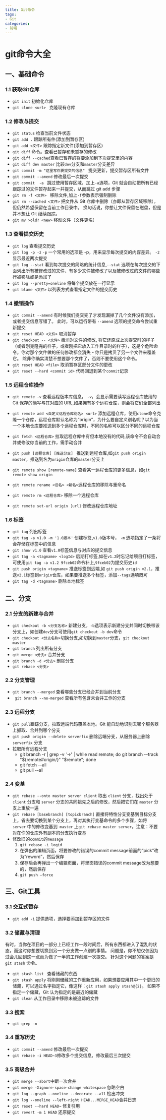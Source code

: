 ```yaml
---
title: Git命令
tags:
- Git
categories:
- 前端
---
```


# git命令大全

## 一、基础命令
### 1.1 获取Git仓库
-  `git init` 初始化仓库
-  `git clone <url> ` 克隆现有仓库

### 1.2 修改与提交
- `git status` 检查当前文件状态
- `git add .` 跟踪所有件(添加到暂存区)
- `git add <文件>` 跟踪指定新文件(添加到暂存区)
- `git diff` 命令。查看已暂存和未暂存的修改
- `git diff --cached`查看已暂存的将要添加到下次提交里的内容
- `git diff dev master` 比较`dev`分支和`master`分支差异
- `git commit -m "这里写你要提交的信息" ` 提交更新，提交暂存区所有文件
- `git commit --amend` 修改最后一次提交
- `git commit  -a ` 跳过使用暂存区域，加上`-a`选项，Git 就会自动把所有已经跟踪过的文件暂存起来一并提交，从而跳过 git add 步骤
- `git rm -f <文件> ` 移除文件,加上`-f`参数表示强制删除
- `git rm --cached <文件>` 把文件从 Git 仓库中删除（亦即从暂存区域移除），但仍然希望保留在当前工作目录中。 换句话说，你想让文件保留在磁盘，但是并不想让 Git 继续跟踪。
- `git mv >old? <new>` 移动文件（文件更名）

### 1.3 查看提交历史
- `git log` 查看提交历史
- `git log -p -2` `-p` 一个常用的选项是 -p，用来显示每次提交的内容差异。 `-2`显示最近两次提交
- `git log --stat` 看到每次提交的简略的统计信息,`--stat` 选项在每次提交的下面列出所有被修改过的文件、有多少文件被修改了以及被修改过的文件的哪些行被移除或是添加了
- `git log --pretty=oneline` 将每个提交放在一行显示
- `git blame <文件>` 以列表方式查看指定文件的提交历史

### 1.4 撤销操作
- `git commit --amend` 有时候我们提交完了才发现漏掉了几个文件没有添加，或者提交信息写错了。 此时，可以运行带有 `--amend` 选项的提交命令尝试重新提交
- `git reset HEAD <文件>` 取消暂存
- `git checkout -- <文件>` 撤消对文件的修改, 将它还原成上次提交时的样子（或者刚克隆完的样子，或者刚把它放入工作目录时的样子），这是个危险命令，你对那个文件做的任何修改都会消失 - 你只是拷贝了另一个文件来覆盖它。 除非你确实清楚不想要那个文件了，否则不要使用这个命令。
- `git reset HEAD <file>` 取消暂存区部分文件的更改
- `git reset --hard <commit id>` 代码回退到某个`commit`记录

### 1.5 远程仓库操作
- `git remote -v` 查看远程版本库信息， `-v`，会显示需要读写远程仓库使用的 Git 保存的简写与其对应的 URL,如果拥有多个远程仓库，则会将它们全部列出
- `git remote add <自定义远程仓库别名> <url>` 添加远程仓库，使用`clone`命令克隆一个仓库，远程仓库默认名称为“origin”，为什么要自定义别名呢？以为当一个本地仓库要推送到多个远程仓库时，不同的名称可以区分不同的远程仓库
- `git fetch <远程仓库>` 拉取远程仓库中有但本地没有的代码,该命令不会自动合并或修改你当前的工作，需手动合并
- `git push [远程仓库] [推送分支] ` 推送到远程仓库,如`git push origin master`，推送到名为`origin`仓库的`master`分支上
- `git remote show [remote-name]` 查看某一远程仓库的更多信息，如`git remote show origin`

- `git remote rename <旧名> <新名>`远程仓库的移除与重命名
- `git remote rm <远程仓库>` 移除一个远程仓库
- `git remote set-url origin [url]` 修改远程仓库地址
### 1.6 标签
- `git tag` 列出标签
- `git tag -a v1.0 -m '1.0版本'` 创建标签,`v1.0`版本号， `-m` 选项指定了一条将会存储在标签中的信息
- `git show v1.0` 查看`v1.0`标签信息与对应的提交信息
- `git tag -a <tagname> <logId>` 后期打标签,如在`v1.2`时忘记给项目打标签，可使用`git tag -a v1.2 9fceb02`命令补上,`9fceb02`为提交历史`id`
- `git push origin <tagname>` 推送标签到远端,如 `git push origin v2.1`，推送`v2.1`标签到`origin`仓库，如果要推送多个标签，添加`--tags`选项既可
- `git tag -d <tagname>` 删除本地标签

## 二、分支
### 2.1 分支的新建与合并
- `git checkout -b <分支名称>` 新建分支，`-b`选项表示新建分支并同时切换带该分支上，如创建`dev`分支可使用`git checkout -b dev`命令
- `git checkout <分支名称>`切换分支,如切换到`master`分支，`git checkout master`
- `git branch` 列出所有分支
- `git merge <分支>` 合并分支
- `git branch -d <分支>` 删除分支
- `git rebase <分支>` 

### 2.2 分支管理
- `git branch --merged` 查看哪些分支已经合并到当前分支
- ` git branch --no-merged` 查看所有包含未合并工作的分支

### 2.3 远程分支
- `git pull`跟踪分支，拉取远端代码覆盖本地。Git 能自动地识别去哪个服务器上抓取、合并到哪个分支
- `git push origin --delete serverfix` 删除远端分支，从服务器上删除 `serverfix` 分支
- 拉取所有远程分支
  - git branch -r | grep -v '\->' | while read remote; do git branch --track "${remote#origin/}" "$remote"; done
  - git fetch --all
  - git pull --all


### 2.4 变基
- `git rebase --onto master server client` 取出 `client` 分支，找出处于 `client` 分支和 `server` 分支的共同祖先之后的修改，然后把它们在 `master` 分支上重放一遍
- `git rebase [basebranch] [topicbranch]` 直接将特性分支变基到目标分支上，省去要切换到某个分支上，再对其执行变基命令的多个步骤，如将 `server` 中的修改变基到` master` 上`git rebase master server`，注意：不要对在你的仓库外有副本的分支执行变基
- 修改旧的`commit`的`message`
  1. `git rebase -i logid`
  2. 在弹出的编辑页面，将要修改的错误的commit message前面的“pick”改为“reword”，然后保存
  3. 保存后会再弹出一个编辑页面，将里面错误的commit message改为想要的，然后保存 
  4. `git push –force`

## 三、Git工具
### 3.1 交互式暂存
- `git add -i` 提供选项，选择要添加到暂存区的文件

### 3.2 储藏与清理
有时，当你在项目的一部分上已经工作一段时间后，所有东西都进入了混乱的状态，而这时你想要切换到另一个分支做一点别的事情。 问题是，你不想仅仅因为过会儿回到这一点而为做了一半的工作创建一次提交。 针对这个问题的答案是 `git stash` 命令。
- `git stash list ` 查看储藏的东西
- `git stash apply` 将刚刚储藏的工作重新应用，如果想要应用其中一个更旧的储藏，可以通过名字指定它，像这样：`git stash apply stash@{2}`。 如果不指定一个储藏，Git 认为指定的是最近的储藏
- `git clean` 从工作目录中移除未被追踪的文件

### 3.3 搜索
- `git grep -n` 

### 3.4 重写历史
- `git commit --amend` 修改最后一次提交
- `git rebase -i HEAD~3`修改多个提交信息，修改最后三次提交

### 3.5 高级合并
- `git merge --abort`中断一次合并
- `git merge -Xignore-space-change whitespace` 忽略空白 
- `git log --graph --oneline --decorate --all` 检出冲突
- `git log --oneline --left-right HEAD...MERGE_HEAD`合并日志
- `git reset --hard HEAD~` 修复引用
- `git revert -m 1 HEAD` 还原提交